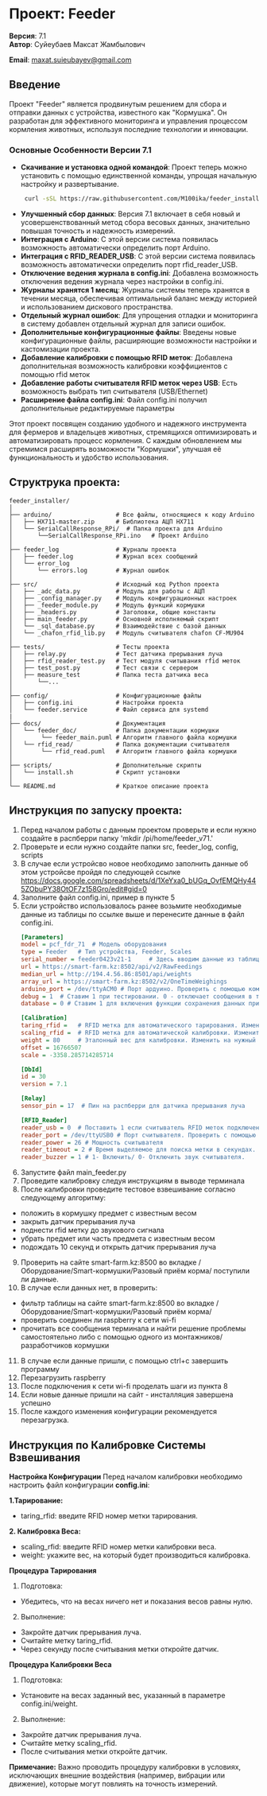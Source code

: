 # Проект: Feeder
**Версия**: 7.1  
**Автор**: Суйеубаев Максат Жамбылович

**Email**: maxat.suieubayev@gmail.com  

## Введение
Проект "Feeder" является продвинутым решением для сбора и отправки данных с устройства, известного как "Кормушка". Он разработан для эффективного мониторинга и управления процессом кормления животных, используя последние технологии и инновации.

### Основные Особенности Версии 7.1
- **Скачивание и установка одной командой**: Проект теперь можно установить с помощью единственной команды, упрощая начальную настройку и развертывание.
  ```bash
   curl -sSL https://raw.githubusercontent.com/M100ika/feeder_installer/main/install.sh | bash
- **Улучшенный сбор данных**: Версия 7.1 включает в себя новый и усовершенствованный метод сбора весовых данных, значительно повышая точность и надежность измерений.
- **Интеграция с Arduino**: С этой версии система появилась возможность автоматически определить порт Arduino.
- **Интеграция с RFID_READER_USB**: С этой версии система появилась возможность автоматически определить порт rfid_reader_USB.
- **Отключение ведения журнала в config.ini**: Добавлена возможность отключения ведения журнала через настройки в config.ini.
- **Журналы хранятся 1 месяц**: Журналы системы теперь хранятся в течении месяца, обеспечивая оптимальный баланс между историей и использованием дискового пространства.
- **Отдельный журнал ошибок**: Для упрощения отладки и мониторинга в систему добавлен отдельный журнал для записи ошибок.
- **Дополнительные конфигурационные файлы**: Введены новые конфигурационные файлы, расширяющие возможности настройки и кастомизации проекта.
- **Добавление калибровки с помощью RFID меток**: Добавлена дополнительная возможность калибровки коэффициентов с помощью rfid меток
- **Добавление работы считывателя RFID меток через USB**: Есть возможность выбрать тип считывателя (USB/Ethernet)
- **Расширение файла config.ini**: Файл config.ini получил дополнительные редактируемые параметры

Этот проект посвящен созданию удобного и надежного инструмента для фермеров и владельцев животных, стремящихся оптимизировать и автоматизировать процесс кормления. С каждым обновлением мы стремимся расширять возможности "Кормушки", улучшая её функциональность и удобство использования.

## Структрука проекта:
    feeder_installer/
    │
    ├── arduino/                  # Все файлы, относящиеся к коду Arduino
    │   ├── HX711-master.zip      # Библиотека АЦП HX711
    │   └── SerialCallResponse_RPi/  # Папка проекта для Arduino
    │       └──SerialCallResponse_RPi.ino   # Проект Arduino
    │
    ├── feeder_log                # Журналы проекта
    │   ├── feeder.log            # Журнал всех сообщений
    │   └── error_log            
    │       └── errors.log        # Журнал ошибок
    │
    ├── src/                      # Исходный код Python проекта
    │   ├── _adc_data.py          # Модуль для работы с АЦП
    │   ├── _config_manager.py    # Модуль конфигурационных настроек
    │   ├── _feeder_module.py     # Модуль функций кормушки
    │   ├── _headers.py           # Заголовки, общие константы
    │   ├── main_feeder.py        # Основной исполняемый скрипт
    │   └── _sql_database.py      # Взаимодействие с базой данных
    │   └── _chafon_rfid_lib.py   # Модуль считывателя chafon CF-MU904
    │
    ├── tests/                    # Тесты проекта
    │   ├── relay.py              # Тест датчика прерывания луча
    │   ├── rfid_reader_test.py   # Тест модуля считывания rfid меток
    │   ├── test_post.py          # Тест связи с сервером
    │   ├── measure_test          # Папка теста датчика веса
    │       └──...
    │
    ├── config/                   # Конфигурационные файлы
    │   ├── config.ini            # Настройки проекта
    │   └── feeder.service        # Файл сервиса для systemd
    |
    ├── docs/                     # Документация
    │   └── feeder_doc/           # Папка документации кормушки
    │        └── feeder_main.puml # Алгоритм главного файла кормушки  
    │   └── rfid_read/            # Папка документации считывателя
    │        └── rfid_read.puml   # Алгоритм главного файла кормушки  
    │
    ├── scripts/                  # Дополнительные скрипты
    │   └── install.sh            # Скрипт установки
    │
    └── README.md                 # Краткое описание проекта


## Инструкция по запуску проекта:
1. Перед началом работы с данным проектом проверьте и если нужно создайте в распберри папку 'mkdir /pi/home/feeder_v71.'
2. Проверьте и если нужно создайте папки src, feeder_log, config, scripts
3. В случае если устройсво новое необходимо заполнить данные об этом устройсве пройдя по следующей ссылке
https://docs.google.com/spreadsheets/d/1XeYxa0_bUGq_OvfEMQHy445ZObuPY38OtOF7z158Gro/edit#gid=0
4. Заполните файл config.ini, пример в пункте 5
5. Если устройство использовалось ранее возьмите необходимые данные из таблицы по ссылке выше и перенесите данные в файл config.ini. 
    ```ini
    [Parameters]
    model = pcf_fdr_71  # Модель оборудования
    type = Feeder   # Тип устройства, Feeder, Scales
    serial_number = feeder0423v21-1     # Здесь вводим данные из таблицы
    url = https://smart-farm.kz:8502/api/v2/RawFeedings
    median_url = http://194.4.56.86:8501/api/weights
    array_url = https://smart-farm.kz:8502/v2/OneTimeWeighings
    arduino_port = /dev/ttyACM0 # Порт ардуино. Проверить с помощью команды ls /dev/tty* . Варианты: ttyACM0, ttyUSB0 или ttyUSB1
    debug = 1  # Ставим 1 при тестировании. 0 - отключает сообщения в терминале кроме error. 
    database = 0 # Ставим 1 для включения функции сохранения данных при отключенном интернете

    [Calibration]
    taring_rfid =   # RFID метка для автоматического тарирования. Изменить на нужный
    scaling_rfid =  # RFID метка для автоматической калибровки. Изменить на нужный
    weight = 80     # Эталонный вес для калибровки. Изменить на нужный
    offset = 16766507
    scale = -3358.285714285714

    [DbId]
    id = 30
    version = 7.1

    [Relay]
    sensor_pin = 17  # Пин на распберри для датчика прерывания луча

    [RFID_Reader]
    reader_usb = 0  # Поставить 1 если считыватель RFID меток подключен через USB, 0 если через Ethernet
    reader_port = /dev/ttyUSB0 # Порт считывателя. Проверить с помощью команды ls /dev/tty* . Варианты: ttyACM0, ttyUSB0 или ttyUSB1
    reader_power = 26 # Мощность считывателя
    reader_timeout = 2 # Время выделяемое для поиска метки в секундах.
    reader_buzzer = 1 # 1- Включить/ 0- Отключить звук считывателя. 
    ```
6. Запустите файл main_feeder.py
7. Проведите калибровку следуя инструкциям в выводе терминала
8. После калибровки проведите тестовое взвешивание согласно следующему алгоритму:
- положить в кормушку предмет с известным весом
- закрыть датчик прерывания луча
- поднести rfid метку до звукового сигнала
- убрать предмет или часть предмета с известным весом
- подождать 10 секунд и открыть датчик прерывания луча
9. Проверить на сайте smart-farm.kz:8500 во вкладке /Оборудование/Smart-кормушки/Разовый приём корма/ поступили ли данные. 
10. В случае если данных нет, в проверить:
- фильтр таблицы на сайте smart-farm.kz:8500 во вкладке /Оборудование/Smart-кормушки/Разовый приём корма/
- проверить соединен ли raspberry к сети wi-fi
- прочитать все сообщения терминала и найти решение проблемы самостоятельно либо с помощью одного из монтажников/разработчиков кормушки
11. В случае если данные пришли, с помощью ctrl+c завершить программу
12. Перезагрузить raspberry 
13. После подключения к сети wi-fi проделать шаги из пункта 8
14. Если новые данные пришли на сайт - инсталляция завершена успешно
15. После каждого изменения конфигурации рекомендуется перезагрузка.

## Инструкция по Калибровке Системы Взвешивания
**Настройка Конфигурации**
Перед началом калибровки необходимо настроить файл конфигурации **config.ini**:

**1.Тарирование:**
- taring_rfid: введите RFID номер метки тарирования.

**2. Калибровка Веса:**
- scaling_rfid: введите RFID номер метки калибровки веса.
- weight: укажите вес, на который будет производиться калибровка.

**Процедура Тарирования**
1. Подготовка:
- Убедитесь, что на весах ничего нет и показания весов равны нулю.
2. Выполнение:
- Закройте датчик прерывания луча.
- Считайте метку taring_rfid.
- Через секунду после считывания метки откройте датчик.

**Процедура Калибровки Веса**
1. Подготовка:
- Установите на весах заданный вес, указанный в параметре config.ini/weight.
2. Выполнение:
- Закройте датчик прерывания луча.
- Считайте метку scaling_rfid.
- После считывания метки откройте датчик.
    
**Примечание:** Важно проводить процедуру калибровки в условиях, исключающих внешние воздействия (например, вибрации или движение), которые могут повлиять на точность измерений.
